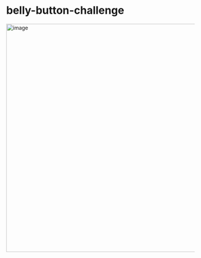 # belly-button-challenge
<img width="610" alt="image" src="https://github.com/dalfonsonash/belly-button-challenge/assets/126922261/501b2abc-0333-43df-b48d-7207ad768deb">
